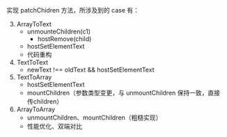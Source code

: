 实现 patchChidren 方法，所涉及到的 case 有：

3. ArrayToText
   * unmounteChildren(c1)
     * hostRemove(child)
   * hostSetElementText
   * 代码重构
2. TextToText
   * newText !== oldText && hostSetElementText
3. TextToArray
   * hostSetElementText
   * mountChildren（参数类型变更，与 unmountChildren 保持一致，直接传children）
4. ArrayToArray
   * unmountChildren、mountChildren（粗糙实现）
   * 性能优化、双端对比

